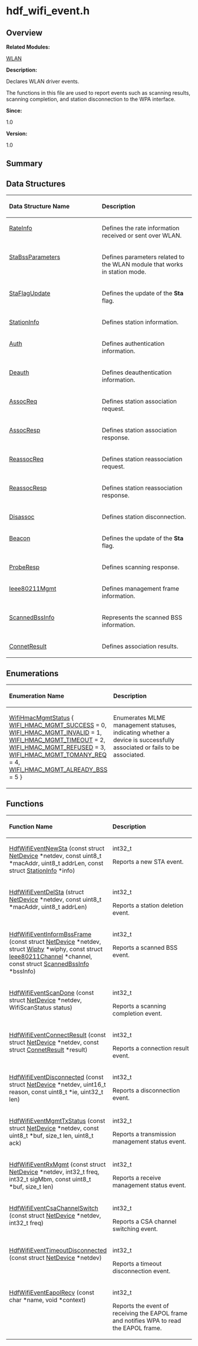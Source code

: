 # hdf\_wifi\_event.h<a name="EN-US_TOPIC_0000001054879502"></a>

## **Overview**<a name="section1067247191093525"></a>

**Related Modules:**

[WLAN](wlan.md)

**Description:**

Declares WLAN driver events. 

The functions in this file are used to report events such as scanning results, scanning completion, and station disconnection to the WPA interface.

**Since:**

1.0

**Version:**

1.0

## **Summary**<a name="section1261743388093525"></a>

## Data Structures<a name="nested-classes"></a>

<a name="table1350532147093525"></a>
<table><thead align="left"><tr id="row1901320813093525"><th class="cellrowborder" valign="top" width="50%" id="mcps1.1.3.1.1"><p id="p1023493061093525"><a name="p1023493061093525"></a><a name="p1023493061093525"></a>Data Structure Name</p>
</th>
<th class="cellrowborder" valign="top" width="50%" id="mcps1.1.3.1.2"><p id="p2064760943093525"><a name="p2064760943093525"></a><a name="p2064760943093525"></a>Description</p>
</th>
</tr>
</thead>
<tbody><tr id="row1511025064093525"><td class="cellrowborder" valign="top" width="50%" headers="mcps1.1.3.1.1 "><p id="p781359811093525"><a name="p781359811093525"></a><a name="p781359811093525"></a><a href="rateinfo.md">RateInfo</a></p>
</td>
<td class="cellrowborder" valign="top" width="50%" headers="mcps1.1.3.1.2 "><p id="p176863256093525"><a name="p176863256093525"></a><a name="p176863256093525"></a>Defines the rate information received or sent over WLAN. </p>
</td>
</tr>
<tr id="row1890114467093525"><td class="cellrowborder" valign="top" width="50%" headers="mcps1.1.3.1.1 "><p id="p1008242096093525"><a name="p1008242096093525"></a><a name="p1008242096093525"></a><a href="stabssparameters.md">StaBssParameters</a></p>
</td>
<td class="cellrowborder" valign="top" width="50%" headers="mcps1.1.3.1.2 "><p id="p591546190093525"><a name="p591546190093525"></a><a name="p591546190093525"></a>Defines parameters related to the WLAN module that works in station mode. </p>
</td>
</tr>
<tr id="row150659253093525"><td class="cellrowborder" valign="top" width="50%" headers="mcps1.1.3.1.1 "><p id="p469378299093525"><a name="p469378299093525"></a><a name="p469378299093525"></a><a href="staflagupdate.md">StaFlagUpdate</a></p>
</td>
<td class="cellrowborder" valign="top" width="50%" headers="mcps1.1.3.1.2 "><p id="p813049190093525"><a name="p813049190093525"></a><a name="p813049190093525"></a>Defines the update of the <strong id="b1780995277093525"><a name="b1780995277093525"></a><a name="b1780995277093525"></a>Sta</strong> flag. </p>
</td>
</tr>
<tr id="row1839613562093525"><td class="cellrowborder" valign="top" width="50%" headers="mcps1.1.3.1.1 "><p id="p1232905468093525"><a name="p1232905468093525"></a><a name="p1232905468093525"></a><a href="stationinfo.md">StationInfo</a></p>
</td>
<td class="cellrowborder" valign="top" width="50%" headers="mcps1.1.3.1.2 "><p id="p198057856093525"><a name="p198057856093525"></a><a name="p198057856093525"></a>Defines station information. </p>
</td>
</tr>
<tr id="row80671836093525"><td class="cellrowborder" valign="top" width="50%" headers="mcps1.1.3.1.1 "><p id="p276277006093525"><a name="p276277006093525"></a><a name="p276277006093525"></a><a href="auth.md">Auth</a></p>
</td>
<td class="cellrowborder" valign="top" width="50%" headers="mcps1.1.3.1.2 "><p id="p1266985267093525"><a name="p1266985267093525"></a><a name="p1266985267093525"></a>Defines authentication information. </p>
</td>
</tr>
<tr id="row1138434377093525"><td class="cellrowborder" valign="top" width="50%" headers="mcps1.1.3.1.1 "><p id="p2057360651093525"><a name="p2057360651093525"></a><a name="p2057360651093525"></a><a href="deauth.md">Deauth</a></p>
</td>
<td class="cellrowborder" valign="top" width="50%" headers="mcps1.1.3.1.2 "><p id="p787409583093525"><a name="p787409583093525"></a><a name="p787409583093525"></a>Defines deauthentication information. </p>
</td>
</tr>
<tr id="row1768332998093525"><td class="cellrowborder" valign="top" width="50%" headers="mcps1.1.3.1.1 "><p id="p825500546093525"><a name="p825500546093525"></a><a name="p825500546093525"></a><a href="assocreq.md">AssocReq</a></p>
</td>
<td class="cellrowborder" valign="top" width="50%" headers="mcps1.1.3.1.2 "><p id="p1982433264093525"><a name="p1982433264093525"></a><a name="p1982433264093525"></a>Defines station association request. </p>
</td>
</tr>
<tr id="row1119896544093525"><td class="cellrowborder" valign="top" width="50%" headers="mcps1.1.3.1.1 "><p id="p311644883093525"><a name="p311644883093525"></a><a name="p311644883093525"></a><a href="assocresp.md">AssocResp</a></p>
</td>
<td class="cellrowborder" valign="top" width="50%" headers="mcps1.1.3.1.2 "><p id="p1621848500093525"><a name="p1621848500093525"></a><a name="p1621848500093525"></a>Defines station association response. </p>
</td>
</tr>
<tr id="row1545015441093525"><td class="cellrowborder" valign="top" width="50%" headers="mcps1.1.3.1.1 "><p id="p980200602093525"><a name="p980200602093525"></a><a name="p980200602093525"></a><a href="reassocreq.md">ReassocReq</a></p>
</td>
<td class="cellrowborder" valign="top" width="50%" headers="mcps1.1.3.1.2 "><p id="p419055799093525"><a name="p419055799093525"></a><a name="p419055799093525"></a>Defines station reassociation request. </p>
</td>
</tr>
<tr id="row1151461956093525"><td class="cellrowborder" valign="top" width="50%" headers="mcps1.1.3.1.1 "><p id="p552778871093525"><a name="p552778871093525"></a><a name="p552778871093525"></a><a href="reassocresp.md">ReassocResp</a></p>
</td>
<td class="cellrowborder" valign="top" width="50%" headers="mcps1.1.3.1.2 "><p id="p1900813765093525"><a name="p1900813765093525"></a><a name="p1900813765093525"></a>Defines station reassociation response. </p>
</td>
</tr>
<tr id="row2078841689093525"><td class="cellrowborder" valign="top" width="50%" headers="mcps1.1.3.1.1 "><p id="p1849081287093525"><a name="p1849081287093525"></a><a name="p1849081287093525"></a><a href="disassoc.md">Disassoc</a></p>
</td>
<td class="cellrowborder" valign="top" width="50%" headers="mcps1.1.3.1.2 "><p id="p961504507093525"><a name="p961504507093525"></a><a name="p961504507093525"></a>Defines station disconnection. </p>
</td>
</tr>
<tr id="row1838546705093525"><td class="cellrowborder" valign="top" width="50%" headers="mcps1.1.3.1.1 "><p id="p744488447093525"><a name="p744488447093525"></a><a name="p744488447093525"></a><a href="beacon.md">Beacon</a></p>
</td>
<td class="cellrowborder" valign="top" width="50%" headers="mcps1.1.3.1.2 "><p id="p120437188093525"><a name="p120437188093525"></a><a name="p120437188093525"></a>Defines the update of the <strong id="b1035623982093525"><a name="b1035623982093525"></a><a name="b1035623982093525"></a>Sta</strong> flag. </p>
</td>
</tr>
<tr id="row1863096253093525"><td class="cellrowborder" valign="top" width="50%" headers="mcps1.1.3.1.1 "><p id="p823714501093525"><a name="p823714501093525"></a><a name="p823714501093525"></a><a href="proberesp.md">ProbeResp</a></p>
</td>
<td class="cellrowborder" valign="top" width="50%" headers="mcps1.1.3.1.2 "><p id="p463208767093525"><a name="p463208767093525"></a><a name="p463208767093525"></a>Defines scanning response. </p>
</td>
</tr>
<tr id="row1185706410093525"><td class="cellrowborder" valign="top" width="50%" headers="mcps1.1.3.1.1 "><p id="p1982405813093525"><a name="p1982405813093525"></a><a name="p1982405813093525"></a><a href="ieee80211mgmt.md">Ieee80211Mgmt</a></p>
</td>
<td class="cellrowborder" valign="top" width="50%" headers="mcps1.1.3.1.2 "><p id="p1676020694093525"><a name="p1676020694093525"></a><a name="p1676020694093525"></a>Defines management frame information. </p>
</td>
</tr>
<tr id="row1722645118093525"><td class="cellrowborder" valign="top" width="50%" headers="mcps1.1.3.1.1 "><p id="p1265590643093525"><a name="p1265590643093525"></a><a name="p1265590643093525"></a><a href="scannedbssinfo.md">ScannedBssInfo</a></p>
</td>
<td class="cellrowborder" valign="top" width="50%" headers="mcps1.1.3.1.2 "><p id="p1261237877093525"><a name="p1261237877093525"></a><a name="p1261237877093525"></a>Represents the scanned BSS information. </p>
</td>
</tr>
<tr id="row1495736189093525"><td class="cellrowborder" valign="top" width="50%" headers="mcps1.1.3.1.1 "><p id="p1307636142093525"><a name="p1307636142093525"></a><a name="p1307636142093525"></a><a href="connetresult.md">ConnetResult</a></p>
</td>
<td class="cellrowborder" valign="top" width="50%" headers="mcps1.1.3.1.2 "><p id="p15335752093525"><a name="p15335752093525"></a><a name="p15335752093525"></a>Defines association results. </p>
</td>
</tr>
</tbody>
</table>

## Enumerations<a name="enum-members"></a>

<a name="table2138616532093525"></a>
<table><thead align="left"><tr id="row546790449093525"><th class="cellrowborder" valign="top" width="50%" id="mcps1.1.3.1.1"><p id="p144380622093525"><a name="p144380622093525"></a><a name="p144380622093525"></a>Enumeration Name</p>
</th>
<th class="cellrowborder" valign="top" width="50%" id="mcps1.1.3.1.2"><p id="p1013206625093525"><a name="p1013206625093525"></a><a name="p1013206625093525"></a>Description</p>
</th>
</tr>
</thead>
<tbody><tr id="row328893730093525"><td class="cellrowborder" valign="top" width="50%" headers="mcps1.1.3.1.1 "><p id="p683537067093525"><a name="p683537067093525"></a><a name="p683537067093525"></a><a href="wlan.md#gaf3e873b51f0cfa077aca9d33ed7a0960">WifiHmacMgmtStatus</a> {   <a href="wlan.md#ggaf3e873b51f0cfa077aca9d33ed7a0960ad9c7e2f362bd6fcadef189fa2a5d7c63">WIFI_HMAC_MGMT_SUCCESS</a> = 0, <a href="wlan.md#ggaf3e873b51f0cfa077aca9d33ed7a0960a539c65a358a20b9731fc66fc60ebcbc2">WIFI_HMAC_MGMT_INVALID</a> = 1, <a href="wlan.md#ggaf3e873b51f0cfa077aca9d33ed7a0960ad1731acef8ddb8c50bcc26ae80fa83a3">WIFI_HMAC_MGMT_TIMEOUT</a> = 2, <a href="wlan.md#ggaf3e873b51f0cfa077aca9d33ed7a0960a05f532edadae3b6afc80b7575dd46961">WIFI_HMAC_MGMT_REFUSED</a> = 3,   <a href="wlan.md#ggaf3e873b51f0cfa077aca9d33ed7a0960a9e241ef81e72de130e1fda573ce2a412">WIFI_HMAC_MGMT_TOMANY_REQ</a> = 4, <a href="wlan.md#ggaf3e873b51f0cfa077aca9d33ed7a0960aa3db4634dc2727e029aef13384bc3940">WIFI_HMAC_MGMT_ALREADY_BSS</a> = 5 }</p>
</td>
<td class="cellrowborder" valign="top" width="50%" headers="mcps1.1.3.1.2 "><p id="p288294610093525"><a name="p288294610093525"></a><a name="p288294610093525"></a>Enumerates MLME management statuses, indicating whether a device is successfully associated or fails to be associated. </p>
</td>
</tr>
</tbody>
</table>

## Functions<a name="func-members"></a>

<a name="table1366363023093525"></a>
<table><thead align="left"><tr id="row1846491782093525"><th class="cellrowborder" valign="top" width="50%" id="mcps1.1.3.1.1"><p id="p481244060093525"><a name="p481244060093525"></a><a name="p481244060093525"></a>Function Name</p>
</th>
<th class="cellrowborder" valign="top" width="50%" id="mcps1.1.3.1.2"><p id="p234065950093525"><a name="p234065950093525"></a><a name="p234065950093525"></a>Description</p>
</th>
</tr>
</thead>
<tbody><tr id="row426099244093525"><td class="cellrowborder" valign="top" width="50%" headers="mcps1.1.3.1.1 "><p id="p1265524872093525"><a name="p1265524872093525"></a><a name="p1265524872093525"></a><a href="wlan.md#ga31edc1e9de8835e0e8a9c1e89fad3bd9">HdfWifiEventNewSta</a> (const struct <a href="netdevice.md">NetDevice</a> *netdev, const uint8_t *macAddr, uint8_t addrLen, const struct <a href="stationinfo.md">StationInfo</a> *info)</p>
</td>
<td class="cellrowborder" valign="top" width="50%" headers="mcps1.1.3.1.2 "><p id="p1374435681093525"><a name="p1374435681093525"></a><a name="p1374435681093525"></a>int32_t </p>
<p id="p1485347671093525"><a name="p1485347671093525"></a><a name="p1485347671093525"></a>Reports a new STA event. </p>
</td>
</tr>
<tr id="row1684541318093525"><td class="cellrowborder" valign="top" width="50%" headers="mcps1.1.3.1.1 "><p id="p1041964910093525"><a name="p1041964910093525"></a><a name="p1041964910093525"></a><a href="wlan.md#ga208ef54b2a601f416a472bb1e21fae7e">HdfWifiEventDelSta</a> (struct <a href="netdevice.md">NetDevice</a> *netdev, const uint8_t *macAddr, uint8_t addrLen)</p>
</td>
<td class="cellrowborder" valign="top" width="50%" headers="mcps1.1.3.1.2 "><p id="p782471294093525"><a name="p782471294093525"></a><a name="p782471294093525"></a>int32_t </p>
<p id="p1536144510093525"><a name="p1536144510093525"></a><a name="p1536144510093525"></a>Reports a station deletion event. </p>
</td>
</tr>
<tr id="row1127593857093525"><td class="cellrowborder" valign="top" width="50%" headers="mcps1.1.3.1.1 "><p id="p1290676010093525"><a name="p1290676010093525"></a><a name="p1290676010093525"></a><a href="wlan.md#ga941675fb683212e6e0d8e1529b300482">HdfWifiEventInformBssFrame</a> (const struct <a href="netdevice.md">NetDevice</a> *netdev, struct <a href="wiphy.md">Wiphy</a> *wiphy, const struct <a href="ieee80211channel.md">Ieee80211Channel</a> *channel, const struct <a href="scannedbssinfo.md">ScannedBssInfo</a> *bssInfo)</p>
</td>
<td class="cellrowborder" valign="top" width="50%" headers="mcps1.1.3.1.2 "><p id="p2114371562093525"><a name="p2114371562093525"></a><a name="p2114371562093525"></a>int32_t </p>
<p id="p1672327585093525"><a name="p1672327585093525"></a><a name="p1672327585093525"></a>Reports a scanned BSS event. </p>
</td>
</tr>
<tr id="row841026949093525"><td class="cellrowborder" valign="top" width="50%" headers="mcps1.1.3.1.1 "><p id="p1756712881093525"><a name="p1756712881093525"></a><a name="p1756712881093525"></a><a href="wlan.md#ga41efbd6788a80604b81ae117a363b657">HdfWifiEventScanDone</a> (const struct <a href="netdevice.md">NetDevice</a> *netdev, WifiScanStatus status)</p>
</td>
<td class="cellrowborder" valign="top" width="50%" headers="mcps1.1.3.1.2 "><p id="p1513996846093525"><a name="p1513996846093525"></a><a name="p1513996846093525"></a>int32_t </p>
<p id="p1413836621093525"><a name="p1413836621093525"></a><a name="p1413836621093525"></a>Reports a scanning completion event. </p>
</td>
</tr>
<tr id="row1738283129093525"><td class="cellrowborder" valign="top" width="50%" headers="mcps1.1.3.1.1 "><p id="p637588876093525"><a name="p637588876093525"></a><a name="p637588876093525"></a><a href="wlan.md#gaf9e61f36e11d7d2e94e7969a8ecf22f1">HdfWifiEventConnectResult</a> (const struct <a href="netdevice.md">NetDevice</a> *netdev, const struct <a href="connetresult.md">ConnetResult</a> *result)</p>
</td>
<td class="cellrowborder" valign="top" width="50%" headers="mcps1.1.3.1.2 "><p id="p402419064093525"><a name="p402419064093525"></a><a name="p402419064093525"></a>int32_t </p>
<p id="p1307061498093525"><a name="p1307061498093525"></a><a name="p1307061498093525"></a>Reports a connection result event. </p>
</td>
</tr>
<tr id="row1257189405093525"><td class="cellrowborder" valign="top" width="50%" headers="mcps1.1.3.1.1 "><p id="p307843565093525"><a name="p307843565093525"></a><a name="p307843565093525"></a><a href="wlan.md#ga58b1a613d784233a1e84027079e1ea57">HdfWifiEventDisconnected</a> (const struct <a href="netdevice.md">NetDevice</a> *netdev, uint16_t reason, const uint8_t *ie, uint32_t len)</p>
</td>
<td class="cellrowborder" valign="top" width="50%" headers="mcps1.1.3.1.2 "><p id="p289027655093525"><a name="p289027655093525"></a><a name="p289027655093525"></a>int32_t </p>
<p id="p1817220487093525"><a name="p1817220487093525"></a><a name="p1817220487093525"></a>Reports a disconnection event. </p>
</td>
</tr>
<tr id="row918373039093525"><td class="cellrowborder" valign="top" width="50%" headers="mcps1.1.3.1.1 "><p id="p790775904093525"><a name="p790775904093525"></a><a name="p790775904093525"></a><a href="wlan.md#ga1721c7e1b5af0240a663ea9f0fe12854">HdfWifiEventMgmtTxStatus</a> (const struct <a href="netdevice.md">NetDevice</a> *netdev, const uint8_t *buf, size_t len, uint8_t ack)</p>
</td>
<td class="cellrowborder" valign="top" width="50%" headers="mcps1.1.3.1.2 "><p id="p1170259785093525"><a name="p1170259785093525"></a><a name="p1170259785093525"></a>int32_t </p>
<p id="p1515032466093525"><a name="p1515032466093525"></a><a name="p1515032466093525"></a>Reports a transmission management status event. </p>
</td>
</tr>
<tr id="row59439792093525"><td class="cellrowborder" valign="top" width="50%" headers="mcps1.1.3.1.1 "><p id="p1501782973093525"><a name="p1501782973093525"></a><a name="p1501782973093525"></a><a href="wlan.md#gad47d56e4332ccd14116368444a4b330f">HdfWifiEventRxMgmt</a> (const struct <a href="netdevice.md">NetDevice</a> *netdev, int32_t freq, int32_t sigMbm, const uint8_t *buf, size_t len)</p>
</td>
<td class="cellrowborder" valign="top" width="50%" headers="mcps1.1.3.1.2 "><p id="p1865738747093525"><a name="p1865738747093525"></a><a name="p1865738747093525"></a>int32_t </p>
<p id="p951646575093525"><a name="p951646575093525"></a><a name="p951646575093525"></a>Reports a receive management status event. </p>
</td>
</tr>
<tr id="row1817915375093525"><td class="cellrowborder" valign="top" width="50%" headers="mcps1.1.3.1.1 "><p id="p1375876388093525"><a name="p1375876388093525"></a><a name="p1375876388093525"></a><a href="wlan.md#ga2aa62f7e8e72e8f9df0b2101c08a9d44">HdfWifiEventCsaChannelSwitch</a> (const struct <a href="netdevice.md">NetDevice</a> *netdev, int32_t freq)</p>
</td>
<td class="cellrowborder" valign="top" width="50%" headers="mcps1.1.3.1.2 "><p id="p545031524093525"><a name="p545031524093525"></a><a name="p545031524093525"></a>int32_t </p>
<p id="p1524956634093525"><a name="p1524956634093525"></a><a name="p1524956634093525"></a>Reports a CSA channel switching event. </p>
</td>
</tr>
<tr id="row2077552082093525"><td class="cellrowborder" valign="top" width="50%" headers="mcps1.1.3.1.1 "><p id="p1252911173093525"><a name="p1252911173093525"></a><a name="p1252911173093525"></a><a href="wlan.md#gafda13471995c91e65326a9aa374ae1c9">HdfWifiEventTimeoutDisconnected</a> (const struct <a href="netdevice.md">NetDevice</a> *netdev)</p>
</td>
<td class="cellrowborder" valign="top" width="50%" headers="mcps1.1.3.1.2 "><p id="p1270424074093525"><a name="p1270424074093525"></a><a name="p1270424074093525"></a>int32_t </p>
<p id="p124591335093525"><a name="p124591335093525"></a><a name="p124591335093525"></a>Reports a timeout disconnection event. </p>
</td>
</tr>
<tr id="row1516647793093525"><td class="cellrowborder" valign="top" width="50%" headers="mcps1.1.3.1.1 "><p id="p2095200547093525"><a name="p2095200547093525"></a><a name="p2095200547093525"></a><a href="wlan.md#ga3e60f4568723471226107848ddbe582f">HdfWifiEventEapolRecv</a> (const char *name, void *context)</p>
</td>
<td class="cellrowborder" valign="top" width="50%" headers="mcps1.1.3.1.2 "><p id="p748458737093525"><a name="p748458737093525"></a><a name="p748458737093525"></a>int32_t </p>
<p id="p641910331093525"><a name="p641910331093525"></a><a name="p641910331093525"></a>Reports the event of receiving the EAPOL frame and notifies WPA to read the EAPOL frame. </p>
</td>
</tr>
</tbody>
</table>

